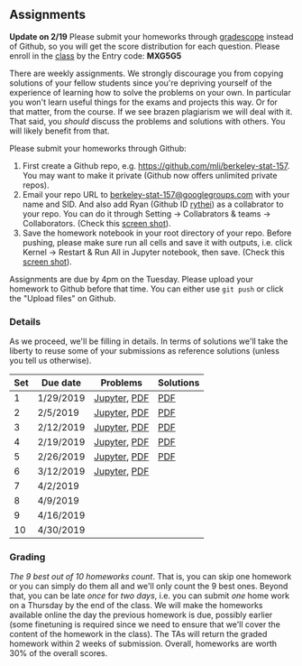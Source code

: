 ## Assignments

**Update on 2/19** Please submit your homeworks through
  [gradescope](http://gradescope.com/) instead of Github, so you will get the
  score distribution for each question. Please enroll in the
  [class](https://www.gradescope.com/courses/42432) by the Entry code: **MXG5G5**

There are weekly assignments. We strongly discourage you from copying solutions
of your fellow students since you're depriving yourself of the experience of
learning how to solve the problems on your own. In particular you won't learn
useful things for the exams and projects this way. Or for that matter, from the
course. If we see brazen plagiarism we will deal with it. That said, you
*should* discuss the problems and solutions with others. You will likely benefit
from that.

Please submit your homeworks through Github:

1. First create a Github repo,
e.g. https://github.com/mli/berkeley-stat-157. You may want to make it private
(Github now offers unlimited private repos).
2. Email your repo URL to berkeley-stat-157@googlegroups.com with your name and
   SID. And also add Ryan (Github ID [rythei](https://github.com/rythei)) as a
   collabrator to your repo. You can do it through Setting -> Collabrators &
   teams -> Collaborators. (Check this [screen shot](https://raw.githubusercontent.com/d2l-ai/berkeley-stat-157/master/media/collabrator.png)).
3. Save the homework notebook in your root directory of your repo. Before
   pushing, please make sure run all cells and save it with outputs, i.e. click
   Kernel -> Restart & Run All in Jupyter notebook, then save. (Check this
   [screen shot](https://raw.githubusercontent.com/d2l-ai/berkeley-stat-157/master/media/run-all.png)).

Assignments are due by 4pm on the Tuesday. Please upload your homework to Github
before that time. You can either use `git push` or click the "Upload files" on
Github.


### Details

As we proceed, we'll be filling in details. In terms of solutions we'll take the
liberty to reuse some of your submissions as reference solutions (unless you
tell us otherwise).

| Set | Due date  | Problems | Solutions |
|-----|-----------|----------|-----------|
| 1   | 1/29/2019 | [Jupyter](homeworks/homework1.ipynb), [PDF](homeworks/homework1.pdf) | [PDF](homeworks/homework1_solutions.pdf)|
| 2   | 2/5/2019  | [Jupyter](homeworks/homework2.ipynb), [PDF](homeworks/homework2.pdf) | [PDF](homeworks/homework2_solution.pdf)|
| 3   | 2/12/2019 | [Jupyter](homeworks/homework3.ipynb), [PDF](homeworks/homework3.pdf)| [PDF](homeworks/homework3_solutions.pdf) |
| 4   | 2/19/2019 | [Jupyter](homeworks/homework4.ipynb), [PDF](homeworks/homework4.pdf)| [PDF](homeworks/homework4_top.pdf) |
| 5   | 2/26/2019 | [Jupyter](homeworks/homework5.ipynb), [PDF](homeworks/homework5.pdf)| [PDF](homeworks/homework5_solutions.pdf)|
| 6   | 3/12/2019 | [Jupyter](homeworks/homework6.ipynb), [PDF](homeworks/homework6.pdf)| |
| 7   | 4/2/2019  | | |
| 8   | 4/9/2019  | | |
| 9   | 4/16/2019 | | |
| 10  | 4/30/2019 | | |

### Grading

*The 9 best out of 10 homeworks count*. That is, you can skip one homework or you can simply do them all and we'll only count the 9 best ones. Beyond that, you can be late *once* for *two days*, i.e. you can submit *one* home work on a Thursday by the end of the class. We will make the homeworks available online the day the previous homework is due, possibly earlier (some finetuning is required since we need to ensure that we'll cover the content of the homework in the class). The TAs will return the graded homework within 2 weeks of submission. Overall, homeworks are worth 30% of the overall scores.
